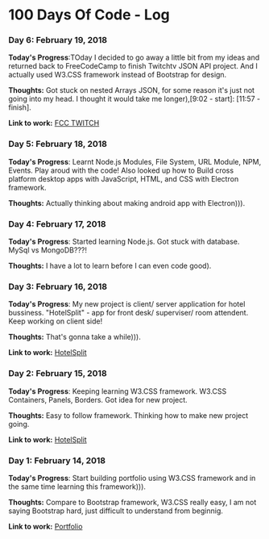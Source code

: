 # 100 Days Of Code - Log

### Day 6: February 19, 2018 

**Today's Progress**:TOday I decided to go away a little bit from my ideas and returned back to FreeCodeCamp to finish  Twitchtv JSON API project. And I actually used W3.CSS framework instead of Bootstrap for design.
 
**Thoughts:** Got stuck on nested Arrays JSON, for some reason it's just not going into my head. I thought it would take me longer),[9:02 - start]: [11:57 - finish].

**Link to work:** [FCC TWITCH](https://codepen.io/OleksSobol/pen/paLjqv)

### Day 5: February 18, 2018 

**Today's Progress**: Learnt Node.js  Modules, File System, URL Module, NPM, Events. Play aroud with the code! Also looked up how to Build cross platform desktop apps with JavaScript, HTML, and CSS with Electron framework.
 
**Thoughts:** Actually thinking about making android app with Electron))). 

### Day 4: February 17, 2018 

**Today's Progress**: Started learning Node.js. Got stuck with database. MySql vs MongoDB???!

**Thoughts:** I have a lot to learn before I can even code good). 


### Day 3: February 16, 2018 

**Today's Progress**: My new project is client/ server application for hotel bussiness. "HotelSplit" - app for front desk/ superviser/ room attendent. Keep working on client side!

**Thoughts:** That's gonna take a while))). 

**Link to work:** [HotelSplit](https://github.com/OleksSobol/HotelSplit)

### Day 2: February 15, 2018 

**Today's Progress**: Keeping learning W3.CSS framework. W3.CSS Containers, Panels, Borders. Got idea for new project.

**Thoughts:** Easy to follow framework. Thinking how to make new project going. 

**Link to work:** [HotelSplit](https://github.com/OleksSobol/HotelSplit)

### Day 1: February 14, 2018 

**Today's Progress**: Start building portfolio using W3.CSS framework and in the same time learning this framework))).

**Thoughts:** Compare to Bootstrap framework, W3.CSS really easy, I am not saying Bootstrap hard, just difficult to understand from beginnig. 

**Link to work:** [Portfolio](https://olekssobol.github.io/#)


